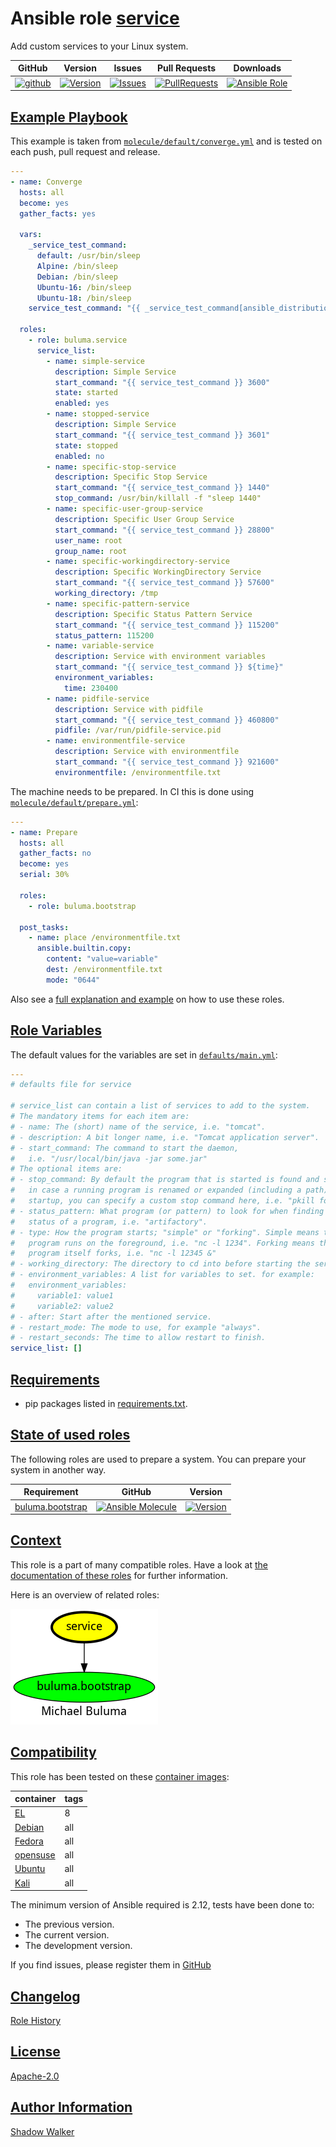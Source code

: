 # Ansible role [service](https://galaxy.ansible.com/ui/standalone/roles/buluma/service/documentation)

Add custom services to your Linux system.

|GitHub|Version|Issues|Pull Requests|Downloads|
|------|-------|------|-------------|---------|
|[![github](https://github.com/buluma/ansible-role-service/actions/workflows/molecule.yml/badge.svg)](https://github.com/buluma/ansible-role-service/actions/workflows/molecule.yml)|[![Version](https://img.shields.io/github/release/buluma/ansible-role-service.svg)](https://github.com/buluma/ansible-role-service/releases/)|[![Issues](https://img.shields.io/github/issues/buluma/ansible-role-service.svg)](https://github.com/buluma/ansible-role-service/issues/)|[![PullRequests](https://img.shields.io/github/issues-pr-closed-raw/buluma/ansible-role-service.svg)](https://github.com/buluma/ansible-role-service/pulls/)|[![Ansible Role](https://img.shields.io/ansible/role/d/buluma/service)](https://galaxy.ansible.com/ui/standalone/roles/buluma/service/documentation)|

## [Example Playbook](#example-playbook)

This example is taken from [`molecule/default/converge.yml`](https://github.com/buluma/ansible-role-service/blob/master/molecule/default/converge.yml) and is tested on each push, pull request and release.

```yaml
---
- name: Converge
  hosts: all
  become: yes
  gather_facts: yes

  vars:
    _service_test_command:
      default: /usr/bin/sleep
      Alpine: /bin/sleep
      Debian: /bin/sleep
      Ubuntu-16: /bin/sleep
      Ubuntu-18: /bin/sleep
    service_test_command: "{{ _service_test_command[ansible_distribution ~ '-' ~ ansible_distribution_major_version] | default(_service_test_command[ansible_os_family] | default(_service_test_command['default'])) }}"  # noqa 204 Just long.

  roles:
    - role: buluma.service
      service_list:
        - name: simple-service
          description: Simple Service
          start_command: "{{ service_test_command }} 3600"
          state: started
          enabled: yes
        - name: stopped-service
          description: Simple Service
          start_command: "{{ service_test_command }} 3601"
          state: stopped
          enabled: no
        - name: specific-stop-service
          description: Specific Stop Service
          start_command: "{{ service_test_command }} 1440"
          stop_command: /usr/bin/killall -f "sleep 1440"
        - name: specific-user-group-service
          description: Specific User Group Service
          start_command: "{{ service_test_command }} 28800"
          user_name: root
          group_name: root
        - name: specific-workingdirectory-service
          description: Specific WorkingDirectory Service
          start_command: "{{ service_test_command }} 57600"
          working_directory: /tmp
        - name: specific-pattern-service
          description: Specific Status Pattern Service
          start_command: "{{ service_test_command }} 115200"
          status_pattern: 115200
        - name: variable-service
          description: Service with environment variables
          start_command: "{{ service_test_command }} ${time}"
          environment_variables:
            time: 230400
        - name: pidfile-service
          description: Service with pidfile
          start_command: "{{ service_test_command }} 460800"
          pidfile: /var/run/pidfile-service.pid
        - name: environmentfile-service
          description: Service with environmentfile
          start_command: "{{ service_test_command }} 921600"
          environmentfile: /environmentfile.txt
```

The machine needs to be prepared. In CI this is done using [`molecule/default/prepare.yml`](https://github.com/buluma/ansible-role-service/blob/master/molecule/default/prepare.yml):

```yaml
---
- name: Prepare
  hosts: all
  gather_facts: no
  become: yes
  serial: 30%

  roles:
    - role: buluma.bootstrap

  post_tasks:
    - name: place /environmentfile.txt
      ansible.builtin.copy:
        content: "value=variable"
        dest: /environmentfile.txt
        mode: "0644"
```

Also see a [full explanation and example](https://buluma.github.io/how-to-use-these-roles.html) on how to use these roles.

## [Role Variables](#role-variables)

The default values for the variables are set in [`defaults/main.yml`](https://github.com/buluma/ansible-role-service/blob/master/defaults/main.yml):

```yaml
---
# defaults file for service

# service_list can contain a list of services to add to the system.
# The mandatory items for each item are:
# - name: The (short) name of the service, i.e. "tomcat".
# - description: A bit longer name, i.e. "Tomcat application server".
# - start_command: The command to start the daemon,
#   i.e. "/usr/local/bin/java -jar some.jar"
# The optional items are:
# - stop_command: By default the program that is started is found and stopped.
#   in case a running program is renamed or expanded (including a path) during
#   startup, you can specify a custom stop command here, i.e. "pkill foo"
# - status_pattern: What program (or pattern) to look for when finding the
#   status of a program, i.e. "artifactory".
# - type: How the program starts; "simple" or "forking". Simple means the
#   program runs on the foreground, i.e. "nc -l 1234". Forking means the
#   program itself forks, i.e. "nc -l 12345 &"
# - working_directory: The directory to cd into before starting the service.
# - environment_variables: A list for variables to set. for example:
#   environment_variables:
#     variable1: value1
#     variable2: value2
# - after: Start after the mentioned service.
# - restart_mode: The mode to use, for example "always".
# - restart_seconds: The time to allow restart to finish.
service_list: []
```

## [Requirements](#requirements)

- pip packages listed in [requirements.txt](https://github.com/buluma/ansible-role-service/blob/master/requirements.txt).

## [State of used roles](#state-of-used-roles)

The following roles are used to prepare a system. You can prepare your system in another way.

| Requirement | GitHub | Version |
|-------------|--------|--------|
|[buluma.bootstrap](https://galaxy.ansible.com/buluma/bootstrap)|[![Ansible Molecule](https://github.com/buluma/ansible-role-bootstrap/actions/workflows/molecule.yml/badge.svg)](https://github.com/buluma/ansible-role-bootstrap/actions/workflows/molecule.yml)|[![Version](https://img.shields.io/github/release/buluma/ansible-role-bootstrap.svg)](https://github.com/shadowwalker/ansible-role-bootstrap)|

## [Context](#context)

This role is a part of many compatible roles. Have a look at [the documentation of these roles](https://buluma.github.io/) for further information.

Here is an overview of related roles:

![dependencies](https://raw.githubusercontent.com/buluma/ansible-role-service/png/requirements.png "Dependencies")

## [Compatibility](#compatibility)

This role has been tested on these [container images](https://hub.docker.com/u/buluma):

|container|tags|
|---------|----|
|[EL](https://hub.docker.com/r/buluma/enterpriselinux)|8|
|[Debian](https://hub.docker.com/r/buluma/debian)|all|
|[Fedora](https://hub.docker.com/r/buluma/fedora)|all|
|[opensuse](https://hub.docker.com/r/buluma/opensuse)|all|
|[Ubuntu](https://hub.docker.com/r/buluma/ubuntu)|all|
|[Kali](https://hub.docker.com/r/buluma/kali)|all|

The minimum version of Ansible required is 2.12, tests have been done to:

- The previous version.
- The current version.
- The development version.

If you find issues, please register them in [GitHub](https://github.com/buluma/ansible-role-service/issues)

## [Changelog](#changelog)

[Role History](https://github.com/buluma/ansible-role-service/blob/master/CHANGELOG.md)

## [License](#license)

[Apache-2.0](https://github.com/buluma/ansible-role-service/blob/master/LICENSE)

## [Author Information](#author-information)

[Shadow Walker](https://buluma.github.io/)

